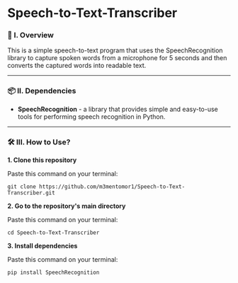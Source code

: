 # Speech-to-Text-Transcriber

### 🧐 I. Overview
This is a simple speech-to-text program that uses the SpeechRecognition library to capture spoken words from a microphone for 5 seconds and then converts the captured words into readable text.

----------------------

### 📦 II. Dependencies
- **SpeechRecognition** - a library that provides simple and easy-to-use tools for performing speech recognition in Python.

----------------------

### 🛠️ III. How to Use?

**1. Clone this repository**

   Paste this command on your terminal: 
   ```
   git clone https://github.com/m3mentomor1/Speech-to-Text-Transcriber.git
   ```

**2. Go to the repository's main directory**
   
   Paste this command on your terminal:
   ```
   cd Speech-to-Text-Transcriber
   ```

**3. Install dependencies**
   
   Paste this command on your terminal:
   ```
   pip install SpeechRecognition
   ```

